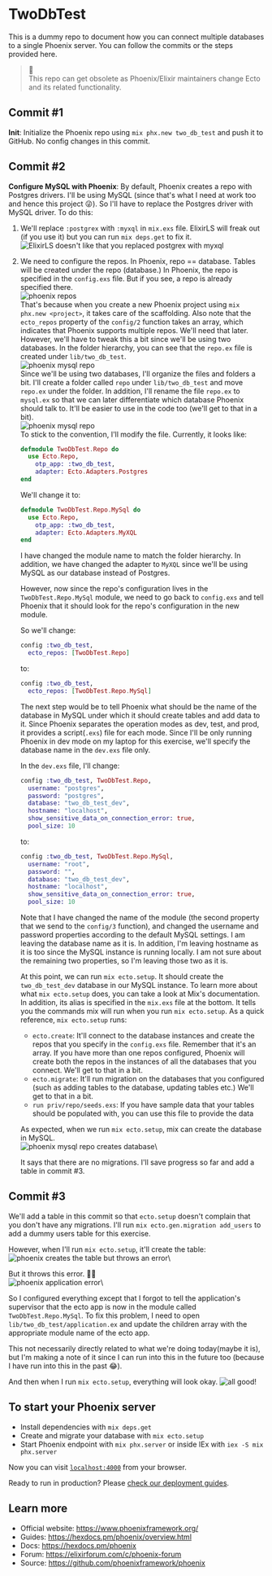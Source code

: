 # TwoDbTest

This is a dummy repo to document how you can connect multiple databases to a single Phoenix server. You can follow the commits or the steps provided here.

> 📗\
 This repo can get obsolete as Phoenix/Elixir maintainers change Ecto and its related functionality.

## Commit #1

**Init**: Initialize the Phoenix repo using `mix phx.new two_db_test` and push it to GitHub. No config changes in this commit.

## Commit #2

**Configure MySQL with Phoenix**: By default, Phoenix creates a repo with Postgres drivers. I'll be using MySQL (since that's what I need at work too and hence this project 😜). So I'll have to replace the Postgres driver with MySQL driver. To do this:

1. We'll replace `:postgrex` with `:myxql` in `mix.exs` file.
  ElixirLS will freak out (if you use it) but you can run `mix deps.get` to fix it. ![ElixirLS doesn't like that you replaced `postgrex` with `myxql`](assets/screenshots/angry_elixirLS.png)

2. We need to configure the repos. In Phoenix, repo == database. Tables will be created under the repo (database.) In Phoenix, the repo is specified in the `config.exs` file. But if you see, a repo is already specified there.\
![phoenix repos](assets/screenshots/repos.png)\
That's because when you create a new Phoenix project using `mix phx.new <project>`, it takes care of the scaffolding. Also note that the `ecto_repos` property of the `config/2` function takes an array, which indicates that Phoenix supports multiple repos. We'll need that later.\
However, we'll have to tweak this a bit since we'll be using two databases. In the folder hierarchy, you can see that the `repo.ex` file is created under `lib/two_db_test`.\
![phoenix mysql repo](assets/screenshots/repo_mysql_config.png)\
Since we'll be using two databases, I'll organize the files and folders a bit. I'll create a folder called `repo` under `lib/two_db_test` and move `repo.ex` under the folder. In addition, I'll rename the file `repo.ex` to `mysql.ex` so that we can later differentiate which database Phoenix should talk to. It'll be easier to use in the code too (we'll get to that in a bit).\
![phoenix mysql repo](assets/screenshots/mysql_repo.png)\
To stick to the convention, I'll modify the file. Currently, it looks like:

    ```elixir
    defmodule TwoDbTest.Repo do
      use Ecto.Repo,
        otp_app: :two_db_test,
        adapter: Ecto.Adapters.Postgres
    end
    ```

    We'll change it to:

    ```elixir
    defmodule TwoDbTest.Repo.MySql do
      use Ecto.Repo,
        otp_app: :two_db_test,
        adapter: Ecto.Adapters.MyXQL
    end
    ```

    I have changed the module name to match the folder hierarchy. In addition, we have changed the adapter to `MyXQL` since we'll be using MySQL as our database instead of Postgres.

    However, now since the repo's configuration lives in the `TwoDbTest.Repo.MySql` module, we need to go back to `config.exs` and tell Phoenix that it should look for the repo's configuration in the new module.

    So we'll change:

    ```elixir
    config :two_db_test,
      ecto_repos: [TwoDbTest.Repo]
    ```

    to:

    ```elixir
    config :two_db_test,
      ecto_repos: [TwoDbTest.Repo.MySql]
    ```

    The next step would be to tell Phoenix what should be the name of the database in MySQL under which it should create tables and add data to it. Since Phoenix separates the operation modes as dev, test, and prod, it provides a script(`.exs`) file for each mode. Since I'll be only running Phoenix in dev mode on my laptop for this exercise, we'll specify the database name in the `dev.exs` file only.

    In the `dev.exs` file, I'll change:

    ```elixir
    config :two_db_test, TwoDbTest.Repo,
      username: "postgres",
      password: "postgres",
      database: "two_db_test_dev",
      hostname: "localhost",
      show_sensitive_data_on_connection_error: true,
      pool_size: 10
    ```

    to:

    ```elixir
    config :two_db_test, TwoDbTest.Repo.MySql,
      username: "root",
      password: "",
      database: "two_db_test_dev",
      hostname: "localhost",
      show_sensitive_data_on_connection_error: true,
      pool_size: 10
    ```

    Note that I have changed the name of the module (the second property that we send to the `config/3` function), and changed the username and password properties according to the default MySQL settings. I am leaving the database name as it is. In addition, I'm leaving hostname as it is too since the MySQL instance is running locally. I am not sure about the remaining two properties, so I'm leaving those two as it is.

    At this point, we can run `mix ecto.setup`. It should create the `two_db_test_dev` database in our MySQL instance. To learn more about what `mix ecto.setup` does, you can take a look at Mix's documentation. In addition, its alias is specified in the `mix.exs` file at the bottom. It tells you the commands mix will run when you run `mix ecto.setup`. As a quick reference, `mix ecto.setup` runs:

    - `ecto.create`: It'll connect to the database instances and create the repos that you specify in the `config.exs` file. Remember that it's an array. If you have more than one repos configured, Phoenix will create both the repos in the instances of all the databases that you connect. We'll get to that in a bit.
    - `ecto.migrate`: It'll run migration on the databases that you configured (such as adding tables to the database, updating tables etc.) We'll get to that in a bit.
    - `run priv/repo/seeds.exs`: If you have sample data that your tables should be populated with, you can use this file to provide the data

    As expected, when we run `mix ecto.setup`, mix can create the database in MySQL.\
    ![phoenix mysql repo creates database](assets/screenshots/mysql_db_created.png)\

    It says that there are no migrations. I'll save progress so far and add a table in commit #3.

## Commit #3

We'll add a table in this commit so that `ecto.setup` doesn't complain that you don't have any migrations. I'll run `mix ecto.gen.migration add_users` to add a dummy users table for this exercise.

However, when I'll run `mix ecto.setup`, it'll create the table:\
![phoenix creates the table but throws an error](assets/screenshots/table_and_failure.png)\

But it throws this error. 🤦‍♂️\
![phoenix application error](assets/screenshots/migration_failed.png)\

So I configured everything except that I forgot to tell the application's supervisor that the ecto app is now in the module called `TwoDbTest.Repo.MySql`. To fix this problem, I need to open `lib/two_db_test/application.ex` and update the children array with the appropriate module name of the ecto app.

This not necessarily directly related to what we're doing today(maybe it is), but I'm making a note of it since I can run into this in the future too (because I have run into this in the past 😂).

And then when I run `mix ecto.setup`, everything will look okay.
![all good!](assets/screenshots/mysql_all_okay.png)

## To start your Phoenix server

- Install dependencies with `mix deps.get`
- Create and migrate your database with `mix ecto.setup`
- Start Phoenix endpoint with `mix phx.server` or inside IEx with `iex -S mix phx.server`

Now you can visit [`localhost:4000`](http://localhost:4000) from your browser.

Ready to run in production? Please [check our deployment guides](https://hexdocs.pm/phoenix/deployment.html).

## Learn more

- Official website: https://www.phoenixframework.org/
- Guides: https://hexdocs.pm/phoenix/overview.html
- Docs: https://hexdocs.pm/phoenix
- Forum: https://elixirforum.com/c/phoenix-forum
- Source: https://github.com/phoenixframework/phoenix
